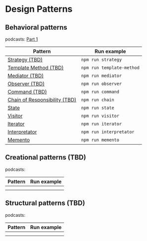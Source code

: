 # Design Patterns

## Behavioral patterns

podcasts: [Part 1](https://youtu.be/oFNCMee50Cg)

| Pattern                                               | Run example               |
| ----------------------------------------------------- | ------------------------- |
| [Strategy (TBD)](./behavioral/strategy)               | `npm run strategy`        |
| [Template Method (TBD)](./behavioral/template-method) | `npm run template-method` |
| [Mediator (TBD)](./behavioral/mediator)               | `npm run mediator`        |
| [Observer (TBD)](./behavioral/observer)               | `npm run observer`        |
| [Command (TBD)](./behavioral/command)                 | `npm run command`         |
| [Chain of Responsibility (TBD)](./behavioral/chain)   | `npm run chain`           |
| [State](./behavioral/state)                           | `npm run state`           |
| [Visitor](./behavioral/visitor)                       | `npm run visitor`         |
| [Iterator](./behavioral/iterator)                     | `npm run iterator`        |
| [Interpretator](./behavioral/interpretator)           | `npm run interpretator`   |
| [Memento](./behavioral/memento)                       | `npm run memento`         |

## Creational patterns (TBD)

podcasts:

| Pattern | Run example |
| ------- | ----------- |
|         |             |
|         |             |

## Structural patterns (TBD)

podcasts:

| Pattern | Run example |
| ------- | ----------- |
|         |             |
|         |             |
